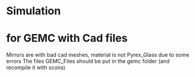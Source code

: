 # Simulation
# for GEMC with Cad files
Mirrors are with bad cad meshes, material is not Pyrex_Glass due to some errors 
The files GEMC_Files should be put in the gemc folder (and recompile it with scons)
